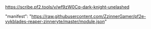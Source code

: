 https://scribe.pf2.tools/v/wf9zW0Cq-dark-knight-unelashed

"manifest": "https://raw.githubusercontent.com/ZzinnerGamer/pf2e-vykblades-reaper-zinneryte/master/module.json"
